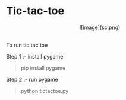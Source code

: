# Tic-tac-toe

<center> ![image](sc.png) </center>

<br>


To run tic tac toe

Step 1 :-  install pygame

> pip install pygame

Step 2 :-  run pygame

> python tictactoe.py
